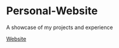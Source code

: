 # Personal-Website
A showcase of my projects and experience

[Website](https://alexwolski.github.io/)
